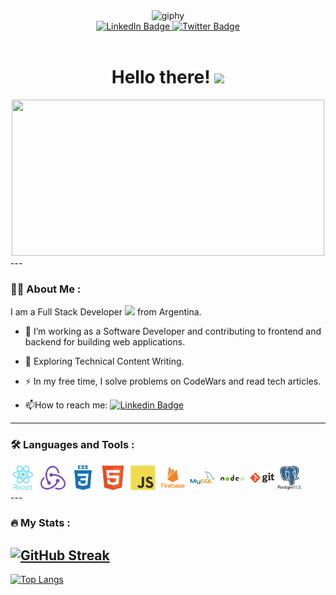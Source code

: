 <div id="header" align="center">
  <img src="https://media.giphy.com/media/3LlHVGbZf4qVeYzkSE/giphy.gif" width="100" alt="giphy">
    <div id="badges">
      <a href="https://www.linkedin.com/in/franco-ezequiel-iba%C3%B1ez-fullstack-web-dev/">
        <img src="https://img.shields.io/badge/LinkedIn-blue?style=for-the-badge&logo=linkedin&logoColor=white" alt="LinkedIn Badge"> 
      </a>
      <a href="https://twitter.com/francoeibaez">
    <img src="https://img.shields.io/badge/Twitter-blue?style=for-the-badge&logo=twitter&logoColor=white" alt="Twitter Badge"/>
       </a>
    </div>
    <img src="https://komarev.com/ghpvc/?username=franco-ibanez-dev&style=flat-square&color=blue" alt=""/>
    <h1>
  Hello there!
  <img src="https://media.giphy.com/media/BjCWlikTDTN4a8EU0b/giphy.gif" width="50px"/>
    </h1>
</div>
<div align="center">
  <img src="https://media.giphy.com/media/AWxKqonePVLMY/giphy.gif" width="500" height="250"/>
</div>
---

### :man_technologist: About Me :
I am a Full Stack Developer <img src="https://media.giphy.com/media/WUlplcMpOCEmTGBtBW/giphy.gif" width="30"> from Argentina.
- :telescope: I’m working as a Software Developer and contributing to frontend and backend for building web applications.

- :seedling: Exploring Technical Content Writing.

- :zap: In my free time, I solve problems on CodeWars and read tech articles.

- :mailbox:How to reach me: [![Linkedin Badge](https://img.shields.io/badge/-LinkedIn-blue?style=flat&logo=Linkedin&logoColor=white)](https://www.linkedin.com/in/franco-ezequiel-iba%C3%B1ez-fullstack-web-dev/)
---

### :hammer_and_wrench: Languages and Tools :
<div>
  <img src="https://github.com/devicons/devicon/blob/master/icons/react/react-original-wordmark.svg" title="React" alt="React" width="40" height="40"/>&nbsp;
  <img src="https://github.com/devicons/devicon/blob/master/icons/redux/redux-original.svg" title="Redux" alt="Redux " width="40" height="40"/>&nbsp;
  <img src="https://github.com/devicons/devicon/blob/master/icons/css3/css3-plain-wordmark.svg"  title="CSS3" alt="CSS" width="40" height="40"/>&nbsp;
  <img src="https://github.com/devicons/devicon/blob/master/icons/html5/html5-original.svg" title="HTML5" alt="HTML" width="40" height="40"/>&nbsp;
  <img src="https://github.com/devicons/devicon/blob/master/icons/javascript/javascript-original.svg" title="JavaScript" alt="JavaScript" width="40" height="40"/>&nbsp;
  <img src="https://github.com/devicons/devicon/blob/master/icons/firebase/firebase-plain-wordmark.svg" title="Firebase" alt="Firebase" width="40" height="40"/>&nbsp;
  <img src="https://github.com/devicons/devicon/blob/master/icons/mysql/mysql-original-wordmark.svg" title="MySQL"  alt="MySQL" width="40" height="40"/>&nbsp;
  <img src="https://github.com/devicons/devicon/blob/master/icons/nodejs/nodejs-original-wordmark.svg" title="NodeJS" alt="NodeJS" width="40" height="40"/>&nbsp;
  <img src="https://github.com/devicons/devicon/blob/master/icons/git/git-original-wordmark.svg" title="Git" **alt="Git" width="40" height="40"/>
   <img src="https://github.com/devicons/devicon/blob/master/icons/postgresql/postgresql-original-wordmark.svg" title="PostgreSQL" **alt="PostgreSWL" width="40" height="40"/>
</div>
---

### :fire: My Stats :
[![GitHub Streak](https://github-readme-streak-stats.herokuapp.com?user=franco-ibanez-dev&theme=merko&hide_border=true)](https://git.io/streak-stats)
---

[![Top Langs](https://github-readme-stats.vercel.app/api/top-langs/?username=franco-ibanez-dev&layout=compact&theme=vision-friendly-dark)](https://github.com/anuraghazra/github-readme-stats)
